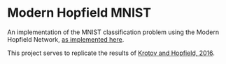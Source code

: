 # Modern Hopfield MNIST

An implementation of the MNIST classification problem using the Modern Hopfield Network, [as implemented here](https://github.com/hmcalister/Hopfield-Network-PyTorch).

This project serves to replicate the results of [Krotov and Hopfield, 2016](https://arxiv.org/abs/1606.01164).